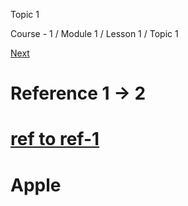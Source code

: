 Topic 1

Course - 1 / Module 1 / Lesson 1 / Topic 1

[Next][]

# Reference 1 -> 2 #

# [ref to ref-1][] #

# Apple #


[Next]: /content/microsoft-learning/course---1/module-1/lesson-1/topic-2.html
[ref to ref-1]: /content/dam/lessons/azure-course-example-QA-0001/ref-1